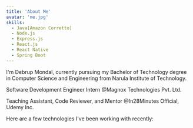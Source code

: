 ```yaml
---
title: 'About Me'
avatar: 'me.jpg'
skills:
  - Java[Amazon Corretto]
  - Node.js
  - Express.js
  - React.js
  - React Native
  - Spring Boot
---
```


I'm Debrup Mondal, currently pursuing my Bachelor of Technology degree in Computer Science and Engineering from Narula Institute of Technology.

Software Development Engineer Intern @Magnox Technologies Pvt. Ltd.

Teaching Assistant, Code Reviewer, and Mentor @In28Minutes Official, Udemy Inc.

Here are a few technologies I've been working with recently:
